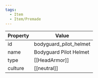 ```yaml
---
tags:
  - Item
  - Item/Premade
---
```


| Property | Value                  |
| -------- | ---------------------- |
| id       | bodyguard_pilot_helmet |
| name     | Bodyguard Pilot Helmet |
| type     | [[HeadArmor]]          |
| culture  | [[neutral]]            |


